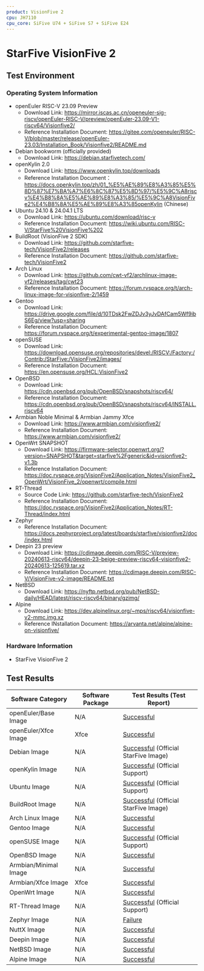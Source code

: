 ```yaml
---
product: VisionFive 2
cpu: JH7110
cpu_core: SiFive U74 + SiFive S7 + SiFive E24
---
```


# StarFive VisionFive 2

## Test Environment

### Operating System Information

- openEuler RISC-V 23.09 Preview
    - Download Link: https://mirror.iscas.ac.cn/openeuler-sig-riscv/openEuler-RISC-V/preview/openEuler-23.09-V1-riscv64/Visionfive2/
    - Reference Installation Document: https://gitee.com/openeuler/RISC-V/blob/master/release/openEuler-23.03/Installation_Book/Visionfive2/README.md
- Debian bookworm (officially provided)
    - Download Link: https://debian.starfivetech.com/
- openKylin 2.0
    - Download Link: https://www.openkylin.top/downloads
    - Reference Installation Document：https://docs.openkylin.top/zh/01_%E5%AE%89%E8%A3%85%E5%8D%87%E7%BA%A7%E6%8C%87%E5%8D%97/%E5%9C%A8riscv%E4%B8%8A%E5%AE%89%E8%A3%85/%E5%9C%A8VisionFive2%E4%B8%8A%E5%AE%89%E8%A3%85openKylin (Chinese)
- Ubuntu 24.10 & 24.04.1 LTS
    - Download Link: https://ubuntu.com/download/risc-v
    - Reference Installation Document: https://wiki.ubuntu.com/RISC-V/StarFive%20VisionFive%202
- BuildRoot (VisionFive 2 SDK)
    - Download Link: https://github.com/starfive-tech/VisionFive2/releases
    - Reference Installation Document: https://github.com/starfive-tech/VisionFive2
- Arch Linux
    - Download Link: https://github.com/cwt-vf2/archlinux-image-vf2/releases/tag/cwt23
    - Reference Installation Document: https://forum.rvspace.org/t/arch-linux-image-for-visionfive-2/1459
- Gentoo
    - Download Link: https://drive.google.com/file/d/10TDsk2FwZDJv3yJvDAfCam5Wf9ibS6Eg/view?usp=sharing
    - Reference Installation Document: https://forum.rvspace.org/t/experimental-gentoo-image/1807
- openSUSE
    - Download Link: https://download.opensuse.org/repositories/devel:/RISCV:/Factory:/Contrib:/StarFive:/VisionFive2/images/
    - Reference Installation Document: https://en.opensuse.org/HCL:VisionFive2
- OpenBSD
  - Download Link: https://cdn.openbsd.org/pub/OpenBSD/snapshots/riscv64/
  - Reference Installation Document: https://cdn.openbsd.org/pub/OpenBSD/snapshots/riscv64/INSTALL.riscv64
- Armbian Noble Minimal & Armbian Jammy Xfce
    - Download Link: https://www.armbian.com/visionfive2/
    - Reference Installation Document: https://www.armbian.com/visionfive2/
- OpenWrt SNAPSHOT
    - Download Link: https://firmware-selector.openwrt.org/?version=SNAPSHOT&target=starfive%2Fgeneric&id=visionfive2-v1.3b
    - Reference Installation Document: https://doc.rvspace.org/VisionFive2/Application_Notes/VisionFive2_OpenWrt/VisionFive_2/openwrt/compile.html
- RT-Thread
    - Source Code Link: https://github.com/starfive-tech/VisionFive2
    - Reference Installation Document: https://doc.rvspace.org/VisionFive2/Application_Notes/RT-Thread/index.html
- Zephyr
    - Reference Installation Document: https://docs.zephyrproject.org/latest/boards/starfive/visionfive2/doc/index.html
- Deepin 23 preview
    - Download Link: https://cdimage.deepin.com/RISC-V/preview-20240613-riscv64/deepin-23-beige-preview-riscv64-visionfive2-20240613-125619.tar.xz
    - Reference Installation Document: https://cdimage.deepin.com/RISC-V/VisionFive-v2-image/README.txt
- NetBSD
    - Download Link: https://nyftp.netbsd.org/pub/NetBSD-daily/HEAD/latest/riscv-riscv64/binary/gzimg/
- Alpine
    - Download Link: https://dev.alpinelinux.org/~mps/riscv64/visionfive-v2-mmc.img.xz
    - Reference INstallation Document: https://arvanta.net/alpine/alpine-on-visionfive/


### Hardware Information

- StarFive VisionFive 2

## Test Results

| Software Category     | Software Package | Test Results (Test Report)                        |
|-----------------------|------------------|---------------------------------------------------|
| openEuler/Base Image  | N/A              | [Successful][oERV]                                |
| openEuler/Xfce Image  | Xfce             | [Successful][oERV]                                |
| Debian Image          | N/A              | [Successful][Debian] (Official StarFive Image)    |
| openKylin Image       | N/A              | [Successful][oK] (Official Support)               |
| Ubuntu Image          | N/A              | [Successful][Ubuntu] (Official Support)           |
| BuildRoot Image       | N/A              | [Successful][BuildRoot] (Official StarFive Image) |
| Arch Linux Image      | N/A              | [Successful][Arch]                                |
| Gentoo Image          | N/A              | [Successful][Gentoo]                              |
| openSUSE Image        | N/A              | [Successful][openSUSE] (Official Support)         |
| OpenBSD Image         | N/A              | [Successful][OpenBSD]                             |
| Armbian/Minimal Image | N/A              | [Successful][Armbian]                             |
| Armbian/Xfce Image    | Xfce             | [Successful][Armbian]                             |
| OpenWrt Image         | N/A              | [Successful][OpenWrt]                             |
| RT-Thread Image       | N/A              | [Successful][RT-Thread] (Official Support)        |
| Zephyr Image          | N/A              | [Failure][Zephyr]                                 |
| NuttX Image           | N/A              | [Successful][NuttX]                               |
| Deepin Image          | N/A              | [Successful][Deepin]                              |
| NetBSD Image          | N/A              | [Successful][NetBSD]                              |
| Alpine Image          | N/A              | [Successful][Alpine]                              |

[oERV]: ./openEuler/README.md
[Debian]: ./Debian/README.md
[oK]: ./openKylin/README.md
[Ubuntu]: ./Ubuntu/README.md
[BuildRoot]: ./BuildRoot/README.md
[Arch]: ./ArchLinux/README.md
[Gentoo]: ./Gentoo/README.md
[openSUSE]: ./openSUSE/README.md
[OpenBSD]: ./OpenBSD/README.md
[Armbian]: ./Armbian/README.md
[OpenWrt]: ./OpenWRT/README.md
[RT-Thread]: ./RT-Thread/README.md
[Zephyr]: ./Zephyr/README.md
[NuttX]: ./NuttX/README.md
[Deepin]: ./Deepin/README.md
[NetBSD]: ./NetBSD/README.md
[Alpine]: ./Alpine/README.md
